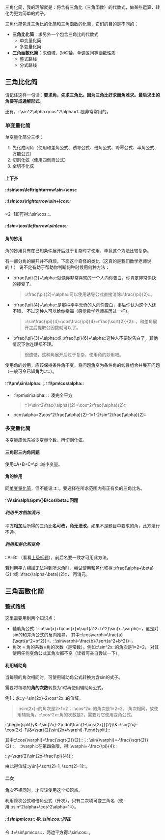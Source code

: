 三角化简，我的理解就是：将含有三角比（三角函数）的代数式，做某些运算，转化为更为简单的式子。

三角化简包含三角比的化简和三角函数的化简，它们的目的是不同的：

- **三角比化简**：求另外一个包含三角比的代数式
  - 单变量化简
  - 多变量化简
- **三角函数化简**：求值域，对称轴，单调区间等函数性质
  - 整式路线
  - 分式路线

## 三角比化简
请记住这样一句话：**要求角，先求三角比。**因为三角比好求而角难求。最后求出的角要**写成通解形式**。

还有，::\sin^2\alpha+\cos^2\alpha=1::是非常常用的。

### 单变量化简
单变量化简分三步：

1. 先化成同角（使用和差角公式、诱导公式、倍角公式、降幂公式、半角公式、万能公式）
2. 切割化弦（使用四倒商公式）
3. 全切不化弦

#### 上下齐

#### ::\sin\cos\leftrightarrow\sin+\cos::

##### ::\sin\cos\rightarrow\sin+\cos::
&times;2+1即可得::\sin\cos::。

##### ::\sin+\cos\leftarrow\sin\cos::

#### 角的妙用
角的妙用只有在已知条件展开后过于复杂时才使用，毕竟这个方法比较复杂。

有一部分角的展开并不麻烦，下面这个奇怪的类比（这真的是我们数学老师说的！）
说不定有助于帮助你判断何种时候用何种方法：

- ::\frac{\pi}{2}+\alpha::就像你非常喜欢的一个人向你告白，你肯定非常愉快的接受了。
  > ::\frac{\pi}{2}+\alpha::可以使用诱导公式直接消除::\frac{\pi}{2}::。
- ::\frac{\pi}{4}+\alpha::是那种平平无奇的人向你告白，事后你认为这个人还不错，
  不过这种人可以给你幸福（感觉数学老师亲历过一样）。
  > ::\sin\frac{\pi}{4}=\cos\frac{\pi}{4}=\frac{\sqrt{2}}{2}::，和差角展开之后提取公因数就可以了。
- ::\frac{\pi}{3}+\alpha::或::\frac{\pi}{6}+\alpha::这种人不要说告白了，其他情况下你连理都不理。
  > 很遗憾，这种角展开后过于复杂，使用角的妙用吧。

使用角的妙用，应该保持条件角不变，将问题角变为条件角的线性组合并展开问题（一般可令已知角为::t::）。

#### ::1\pm\sin\alpha::；::1\pm\cos\alpha::
- ::1\pm\sin\alpha::：凑完全平方
  > ::1=\sin^2\frac{\alpha}{2}+\cos^2\frac{\alpha}{2}::
- ::\cos\alpha=2\cos^2\frac{\alpha}{2}-1=1-2\sin^2\frac{\alpha}{2}::

### 多变量化简
多变量应优先减少变量个数，再切割化弦。

#### 三角形三内角问题
使用::A+B+C=\pi::减少变量。

#### 角的妙用
同[单变量化简](#角的妙用)，但不能设::t::。要选择在所求范围内有正有负的三角比名。

#### ::A\sin\alpha\pm{}B\cos\beta::问题

##### 利用平方相加消元
平方**相加**后所得的三角比**名可改，角无法改**。如果不是题目中要求的角，此方法行不通。

##### 利用和差化积变角
::A=B::（看看[上级标题](#asinalphapmbcosbeta问题)），前后名要一致才可用此方法。

若利用平方相加无法得到所求角时，尝试使用和差化积得::\frac{\alpha+\beta}{2}::或::\frac{\alpha-\beta}{2}::，
再消元。

## 三角函数化简

### 整式路线
这里需要用到两个知识点：

- 辅助角公式：::a\sin{x}+b\cos{x}=\sqrt{a^2+b^2}\sin(x+\varphi)::，这是对sin的和差角公式的反向推导，
  其中::\cos\varphi=\frac{a}{\sqrt{a^2+b^2}}::，::\sin\varphi=\frac{b}{\sqrt{a^2+b^2}}::。
- 角次 = 角的系数&times;角的次数（是常数）。例如::\sin^2x::的角次是1&times;2=2，
  对其使用任何变角公式其角次都不变（读者可亲自尝试一下）。

#### 利用辅助角
当每项的角次相同时，可使用辅助角公式转换为含sin的式子。

需要将每项的**角的次数**转换为1时再使用辅助角公式。

例1：求::y=\sin{2x}-2\cos^2x::的值域。
> ::\sin{2x}::的角次是2&times;1=2；::\cos^2x::的角次是1&times;2=2。
> 角次相同，故使用辅助角。::\cos^2x::角的次数是2，需要对它使用变角公式。

::\begin{split}y&=\sin{2x}-2\cdot\frac{1-\cos{2x}}{2}\\\\&=\sin{2x}-\cos{2x}-1\\\\&=\sqrt{2}\sin(2x+\varphi)-1\end{split}::

其中::\cos{\varphi}=\frac{\sqrt{2}}{2}::；::\sin{\varphi}=-\frac{\sqrt{2}}{2}::，
::\varphi::在第四象限，得::\varphi=-\frac{\pi}{4}::

::y=\sqrt{2}\sin(2x-\frac{\pi}{4})::

由此得值域::y\in[-\sqrt{2}-1, \sqrt{2}-1]::。

#### 二次
角次不相同时，才应该使用这个知识点。

利用降次公式和倍角公式（升次），只有二次项可变三角名（使用::\sin^2\alpha+\cos^2\alpha=1::）。

##### ::\sin\pm\cos::与::\sin\cos::同在
令::t=\sin\pm\cos::，两边平方得::\sin\cos::。
